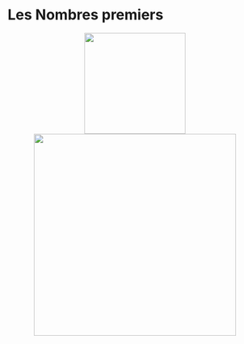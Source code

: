 # Les Nombres premiers

<center>
<img src="../images/Eratosthene.01.png" width="200">
</center>

<center>
<img src="../images/Sieve_of_Eratosthenes_animation.gif" width="400">
</center>